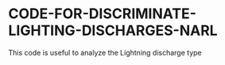 # CODE-FOR-DISCRIMINATE-LIGHTING-DISCHARGES-NARL
This code is useful to analyze the Lightning discharge type
